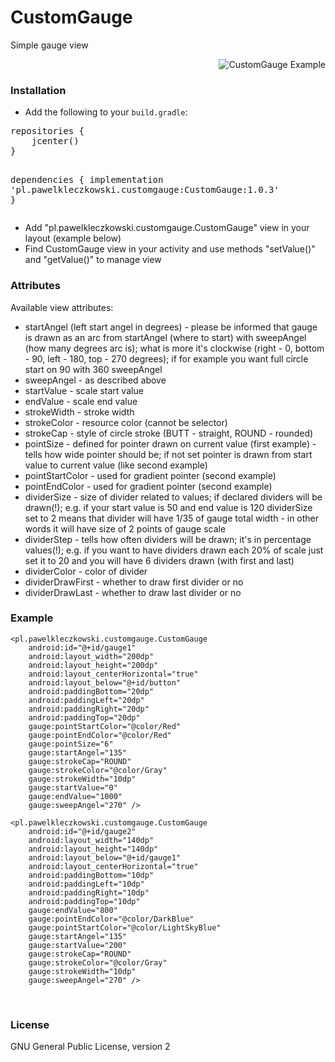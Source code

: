 CustomGauge
===========

Simple gauge view

<img style="float: right" src="example.png" title="CustomGauge Example">


&nbsp;

### Installation

 * Add the following to your <code>build.gradle</code>:


<div class="highlight highlight-source-groovy-gradle"><pre><span class="pl-en">repositories</span> {
    jcenter()
}

<span class="pl-en">dependencies</span> {
    implementation <span class="pl-s"><span class="pl-pds">'</span>pl.pawelkleczkowski.customgauge:CustomGauge:1.0.3<span class="pl-pds">'</span></span>
}</pre></div>
 * Add "pl.pawelkleczkowski.customgauge.CustomGauge" view in your layout (example below)
 * Find CustomGauge view in your activity and use methods "setValue()" and "getValue()" to manage view

### Attributes

Available view attributes:

 * startAngel (left start angel in degrees) - please be informed that gauge is drawn as an arc from startAngel (where to start) with sweepAngel (how many degrees arc is); what is more it's clockwise (right - 0, bottom - 90, left - 180, top - 270 degrees); if for example you want full circle start on 90 with 360 sweepAngel
 * sweepAngel - as described above
 * startValue - scale start value
 * endValue - scale end value
 * strokeWidth - stroke width
 * strokeColor - resource color (cannot be selector)
 * strokeCap - style of circle stroke (BUTT - straight, ROUND - rounded)
 * pointSize - defined for pointer drawn on current value (first example) - tells how wide pointer should be; if not set pointer is drawn from start value to current value (like second example)
 * pointStartColor - used for gradient pointer (second example)
 * pointEndColor - used for gradient pointer (second example)
 * dividerSize - size of divider related to values; if declared dividers will be drawn(!); e.g. if your start value is 50 and end value is 120 dividerSize set to 2 means that divider will have 1/35 of gauge total width - in other words it will have size of 2 points of gauge scale
 * dividerStep - tells how often dividers will be drawn; it's in percentage values(!); e.g. if you want to have dividers drawn each 20% of scale just set it to 20 and you will have 6 dividers drawn (with first and last)
 * dividerColor - color of divider
 * dividerDrawFirst - whether to draw first divider or no
 * dividerDrawLast - whether to draw last divider or no



### Example

    
    <pl.pawelkleczkowski.customgauge.CustomGauge
        android:id="@+id/gauge1"
        android:layout_width="200dp"
        android:layout_height="200dp"
        android:layout_centerHorizontal="true"
        android:layout_below="@+id/button"
        android:paddingBottom="20dp"
        android:paddingLeft="20dp"
        android:paddingRight="20dp"
        android:paddingTop="20dp"
        gauge:pointStartColor="@color/Red"
        gauge:pointEndColor="@color/Red"
        gauge:pointSize="6"
        gauge:startAngel="135"
        gauge:strokeCap="ROUND"
        gauge:strokeColor="@color/Gray"
        gauge:strokeWidth="10dp"
        gauge:startValue="0"
        gauge:endValue="1000"    
        gauge:sweepAngel="270" />

    <pl.pawelkleczkowski.customgauge.CustomGauge
        android:id="@+id/gauge2"
        android:layout_width="140dp"
        android:layout_height="140dp"
        android:layout_below="@+id/gauge1"
        android:layout_centerHorizontal="true"
        android:paddingBottom="10dp"
        android:paddingLeft="10dp"
        android:paddingRight="10dp"
        android:paddingTop="10dp"
        gauge:endValue="800"
        gauge:pointEndColor="@color/DarkBlue"
        gauge:pointStartColor="@color/LightSkyBlue"
        gauge:startAngel="135"
        gauge:startValue="200"
        gauge:strokeCap="ROUND"
        gauge:strokeColor="@color/Gray"
        gauge:strokeWidth="10dp"
        gauge:sweepAngel="270" />

&nbsp;

### License

GNU General Public License, version 2
